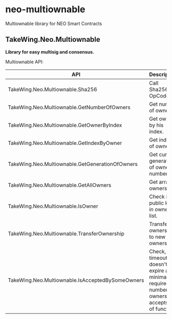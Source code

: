 # neo-multiownable
Multiownable library for NEO Smart Contracts

## TakeWing.Neo.Multiownable
**Library for easy multisig and consensus.**

Multiownable API:

|						**API**						|											**Description**												|
| ------------------------------------------------- | ------------------------------------------------------------------------------------------------------|
| TakeWing.Neo.Multiownable.Sha256					| Call Sha256 by OpCode.																				|
| TakeWing.Neo.Multiownable.GetNumberOfOwners		| Get number of owners.																					|
| TakeWing.Neo.Multiownable.GetOwnerByIndex			| Get owner by his index.																				|
| TakeWing.Neo.Multiownable.GetIndexByOwner			| Get index of owner.																					|
| TakeWing.Neo.Multiownable.GetGenerationOfOwners	| Get current generation of owners number.																|
| TakeWing.Neo.Multiownable.GetAllOwners			| Get array of owners.																					|
| TakeWing.Neo.Multiownable.IsOwner					| Check if public key in owners list.																	|
| TakeWing.Neo.Multiownable.TransferOwnership		| Transfer ownership to new owners list.																|
| TakeWing.Neo.Multiownable.IsAcceptedBySomeOwners	| Check, that timeout doesn't expire and minimal required number of owners accepts call of function.	|

